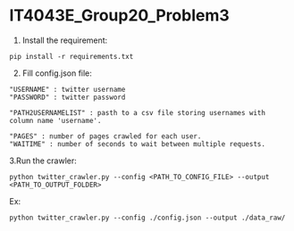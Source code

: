 # IT4043E_Group20_Problem3

1. Install the requirement:
```
pip install -r requirements.txt
```

2. Fill config.json file:
```
"USERNAME" : twitter username
"PASSWORD" : twitter password

"PATH2USERNAMELIST" : pasth to a csv file storing usernames with column name 'username'.

"PAGES" : number of pages crawled for each user.
"WAITIME" : number of seconds to wait between multiple requests.
```

3.Run the crawler:
```
python twitter_crawler.py --config <PATH_TO_CONFIG_FILE> --output <PATH_TO_OUTPUT_FOLDER>
```
Ex:
```
python twitter_crawler.py --config ./config.json --output ./data_raw/
```
